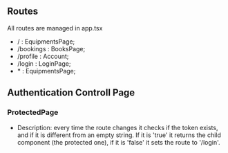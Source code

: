 ## Routes
All routes are managed in app.tsx
- / : EquipmentsPage;
- /bookings : BooksPage;
- /profile : Account;
- /login : LoginPage; 
- \*  : EquipmentsPage;

## Authentication Controll Page
### ProtectedPage
- Description: every time the route changes it checks if the token exists, and if it is different from an empty string. If it is 'true' it returns the child component (the protected one), if it is 'false' it sets the route to '/login'.